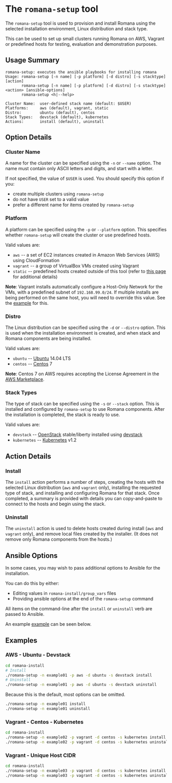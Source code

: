 # The `romana-setup` tool

The `romana-setup` tool is used to provision and install Romana using the selected installation environment, Linux distribution and stack type.

This can be used to set up small clusters running Romana on AWS, Vagrant or predefined hosts for testing, evaluation and demonstration purposes.

## Usage Summary

```
romana-setup: executes the ansible playbooks for installing romana
Usage: romana-setup [-n name] [-p platform] [-d distro] [-s stacktype] [action]
       romana-setup [-n name] [-p platform] [-d distro] [-s stacktype] <action> [ansible-options]
       romana-setup <h|--help>

Cluster Name:  user-defined stack name (default: $USER)
Platforms:     aws (default), vagrant, static
Distro:        ubuntu (default), centos
Stack Types:   devstack (default), kubernetes
Actions:       install (default), uninstall
```

## Option Details

### Cluster Name

A name for the cluster can be specified using the `-n` or `--name` option.
The name must contain only ASCII letters and digits, and start with a letter.

If not specified, the value of `$USER` is used.
You should specify this option if you:
- create multiple clusters using `romana-setup`
- do not have `USER` set to a valid value
- prefer a different name for items created by `romana-setup`

### Platform

A platform can be specified using the `-p` or `--platform` option. This specifies whether `romana-setup` will create the cluster or use predefined hosts.

Valid values are:
- `aws` -- a set of EC2 instances created in Amazon Web Services (AWS) using CloudFormation
- `vagrant` -- a group of VirtualBox VMs created using Vagrant
- `static` -- predefined hosts created outside of this tool (refer to [this page](static_hosts.md) for additional details)

**Note**: Vagrant installs automatically configure a Host-Only Network for the VMs, with a predefined subnet of `192.168.99.0/24`.
If multiple installs are being performed on the same host, you will need to override this value.
See the [example](#examples) for this.

### Distro

The Linux distribution can be specified using the `-d` or `--distro` option.
This is used when the installation environment is created, and when stack and Romana components are being installed.

Valid values are:
- `ubuntu` -- [Ubuntu](http://www.ubuntu.com/) 14.04 LTS
- `centos` -- [Centos](https://www.centos.org/) 7

**Note**: Centos 7 on AWS requires accepting the License Agreement in the [AWS Marketplace](http://aws.amazon.com/marketplace/pp?sku=aw0evgkw8e5c1q413zgy5pjce).

### Stack Types

The type of stack can be specified using the `-s` or `--stack` option.
This is installed and configured by `romana-setup` to use Romana components. After the installation is completed, the stack is ready to use.

Valid values are:
- `devstack` -- [OpenStack](http://www.openstack.org/) stable/liberty installed using [devstack](https://github.com/openstack-dev/devstack)
- `kubernetes` -- [Kubernetes](http://kubernetes.io/) v1.2

## Action Details

### Install

The `install` action performs a number of steps, creating the hosts with the selected Linux distribution (`aws` and `vagrant` only), installing the requested type of stack, and installing and configuring Romana for that stack. Once completed, a summary is provided with details you can copy-and-paste to connect to the hosts and begin using the stack.

### Uninstall

The `uninstall` action is used to delete hosts created during install (`aws` and `vagrant` only), and remove local files created by the installer. (It does not remove only Romana components from the hosts.)

## Ansible Options

In some cases, you may wish to pass additional options to Ansible for the installation.

You can do this by either:
* Editing values in `romana-install/group_vars` files
* Providing ansible options at the end of the `romana-setup` command

All items on the command-line after the `install` or `uninstall` verb are passed to Ansible.

An example [example](#examples) can be seen below.

## Examples

### AWS - Ubuntu - Devstack

```bash
cd romana-install
# Install
./romana-setup -n example01 -p aws -d ubuntu -s devstack install
# Uninstall
./romana-setup -n example01 -p aws -d ubuntu -s devstack uninstall
```

Because this is the default, most options can be omitted.
```bash
./romana-setup -n example01 install
./romana-setup -n example01 uninstall
```

### Vagrant - Centos - Kubernetes

```bash
cd romana-install
./romana-setup -n example02 -p vagrant -d centos -s kubernetes install
./romana-setup -n example02 -p vagrant -d centos -s kubernetes uninstall
```

### Vagrant - Unique Host CIDR

```bash
cd romana-install
./romana-setup -n example03 -p vagrant -d centos -s kubernetes install -e host_cidr="192.168.88.0/24"
./romana-setup -n example03 -p vagrant -d centos -s kubernetes uninstall -e host_cidr="192.168.88.0/24"
```
